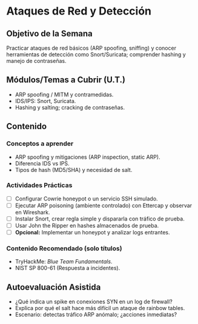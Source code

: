 # Ataques de Red y Detección

## Objetivo de la Semana
Practicar ataques de red básicos (ARP spoofing, sniffing) y conocer herramientas de detección como Snort/Suricata; comprender hashing y manejo de contraseñas.

## Módulos/Temas a Cubrir (U.T.)
- ARP spoofing / MITM y contramedidas.
- IDS/IPS: Snort, Suricata.
- Hashing y salting; cracking de contraseñas.

## Contenido

### Conceptos a aprender
- ARP spoofing y mitigaciones (ARP inspection, static ARP).
- Diferencia IDS vs IPS.
- Tipos de hash (MD5/SHA) y necesidad de salt.

### Actividades Prácticas
- [ ] Configurar Cowrie honeypot o un servicio SSH simulado.
- [ ] Ejecutar ARP poisoning (ambiente controlado) con Ettercap y observar en Wireshark.
- [ ] Instalar Snort, crear regla simple y dispararla con tráfico de prueba.
- [ ] Usar John the Ripper en hashes almacenados de prueba.
- [ ] **Opcional:** Implementar un honeypot y analizar logs entrantes.

### Contenido Recomendado (solo títulos)
- TryHackMe: *Blue Team Fundamentals*.
- NIST SP 800-61 (Respuesta a incidentes).

## Autoevaluación Asistida
- ¿Qué indica un spike en conexiones SYN en un log de firewall?
- Explica por qué el salt hace más difícil un ataque de rainbow tables.
- Escenario: detectas tráfico ARP anómalo; ¿acciones inmediatas?
